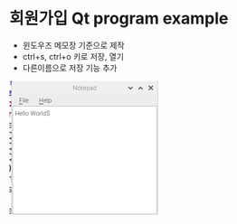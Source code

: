# 회원가입 Qt program example
- 윈도우즈 메모장 기준으로 제작
- ctrl+s, ctrl+o 키로 저장, 열기
- 다른이름으로 저장 기능 추가

![qt_image](./qt_image.png)
